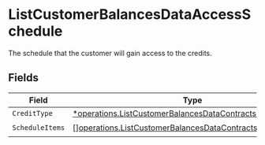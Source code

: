 # ListCustomerBalancesDataAccessSchedule

The schedule that the customer will gain access to the credits.


## Fields

| Field                                                                                                                                    | Type                                                                                                                                     | Required                                                                                                                                 | Description                                                                                                                              |
| ---------------------------------------------------------------------------------------------------------------------------------------- | ---------------------------------------------------------------------------------------------------------------------------------------- | ---------------------------------------------------------------------------------------------------------------------------------------- | ---------------------------------------------------------------------------------------------------------------------------------------- |
| `CreditType`                                                                                                                             | [*operations.ListCustomerBalancesDataContractsCreditType](../../models/operations/listcustomerbalancesdatacontractscredittype.md)        | :heavy_minus_sign:                                                                                                                       | N/A                                                                                                                                      |
| `ScheduleItems`                                                                                                                          | [][operations.ListCustomerBalancesDataContractsScheduleItems](../../models/operations/listcustomerbalancesdatacontractsscheduleitems.md) | :heavy_check_mark:                                                                                                                       | N/A                                                                                                                                      |
